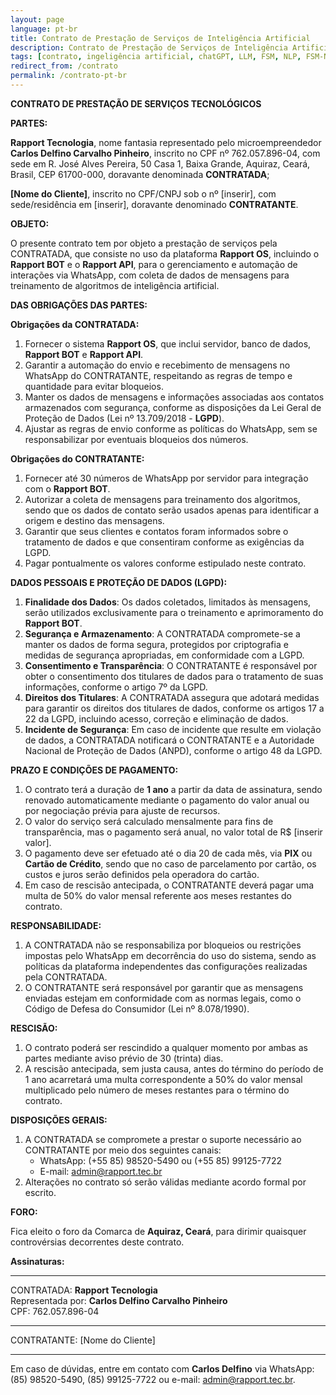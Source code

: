 ```yaml
---
layout: page
language: pt-br
title: Contrato de Prestação de Serviços de Inteligência Artificial
description: Contrato de Prestação de Serviços de Inteligência Artificial
tags: [contrato, ingeligência artificial, chatGPT, LLM, FSM, NLP, FSM-NLP, RAPPORT, RAPPORT OS, RAPPORT, BOT, RAPPORT BOT, RAPPORT API, API]
redirect_from: /contrato
permalink: /contrato-pt-br
---
```


**CONTRATO DE PRESTAÇÃO DE SERVIÇOS TECNOLÓGICOS**

**PARTES:**

**Rapport Tecnologia**, nome fantasia representado pelo microempreendedor **Carlos Delfino Carvalho Pinheiro**, inscrito no CPF nº 762.057.896-04, com sede em R. José Alves Pereira, 50 Casa 1, Baixa Grande, Aquiraz, Ceará, Brasil, CEP 61700-000, doravante denominada **CONTRATADA**;

**[Nome do Cliente]**, inscrito no CPF/CNPJ sob o nº [inserir], com sede/residência em [inserir], doravante denominado **CONTRATANTE**.

**OBJETO:**

O presente contrato tem por objeto a prestação de serviços pela CONTRATADA, que consiste no uso da plataforma **Rapport OS**, incluindo o **Rapport BOT** e o **Rapport API**, para o gerenciamento e automação de interações via WhatsApp, com coleta de dados de mensagens para treinamento de algoritmos de inteligência artificial.

**DAS OBRIGAÇÕES DAS PARTES:**

**Obrigações da CONTRATADA:**
1. Fornecer o sistema **Rapport OS**, que inclui servidor, banco de dados, **Rapport BOT** e **Rapport API**.
2. Garantir a automação do envio e recebimento de mensagens no WhatsApp do CONTRATANTE, respeitando as regras de tempo e quantidade para evitar bloqueios.
3. Manter os dados de mensagens e informações associadas aos contatos armazenados com segurança, conforme as disposições da Lei Geral de Proteção de Dados (Lei nº 13.709/2018 - **LGPD**).
4. Ajustar as regras de envio conforme as políticas do WhatsApp, sem se responsabilizar por eventuais bloqueios dos números.

**Obrigações do CONTRATANTE:**
1. Fornecer até 30 números de WhatsApp por servidor para integração com o **Rapport BOT**.
2. Autorizar a coleta de mensagens para treinamento dos algoritmos, sendo que os dados de contato serão usados apenas para identificar a origem e destino das mensagens.
3. Garantir que seus clientes e contatos foram informados sobre o tratamento de dados e que consentiram conforme as exigências da LGPD.
4. Pagar pontualmente os valores conforme estipulado neste contrato.

**DADOS PESSOAIS E PROTEÇÃO DE DADOS (LGPD):**

1. **Finalidade dos Dados**: Os dados coletados, limitados às mensagens, serão utilizados exclusivamente para o treinamento e aprimoramento do **Rapport BOT**.
2. **Segurança e Armazenamento**: A CONTRATADA compromete-se a manter os dados de forma segura, protegidos por criptografia e medidas de segurança apropriadas, em conformidade com a LGPD.
3. **Consentimento e Transparência**: O CONTRATANTE é responsável por obter o consentimento dos titulares de dados para o tratamento de suas informações, conforme o artigo 7º da LGPD.
4. **Direitos dos Titulares**: A CONTRATADA assegura que adotará medidas para garantir os direitos dos titulares de dados, conforme os artigos 17 a 22 da LGPD, incluindo acesso, correção e eliminação de dados.
5. **Incidente de Segurança**: Em caso de incidente que resulte em violação de dados, a CONTRATADA notificará o CONTRATANTE e a Autoridade Nacional de Proteção de Dados (ANPD), conforme o artigo 48 da LGPD.

**PRAZO E CONDIÇÕES DE PAGAMENTO:**

1. O contrato terá a duração de **1 ano** a partir da data de assinatura, sendo renovado automaticamente mediante o pagamento do valor anual ou por negociação prévia para ajuste de recursos.
2. O valor do serviço será calculado mensalmente para fins de transparência, mas o pagamento será anual, no valor total de R$ [inserir valor].
3. O pagamento deve ser efetuado até o dia 20 de cada mês, via **PIX** ou **Cartão de Crédito**, sendo que no caso de parcelamento por cartão, os custos e juros serão definidos pela operadora do cartão.
4. Em caso de rescisão antecipada, o CONTRATANTE deverá pagar uma multa de 50% do valor mensal referente aos meses restantes do contrato.

**RESPONSABILIDADE:**

1. A CONTRATADA não se responsabiliza por bloqueios ou restrições impostas pelo WhatsApp em decorrência do uso do sistema, sendo as políticas da plataforma independentes das configurações realizadas pela CONTRATADA.
2. O CONTRATANTE será responsável por garantir que as mensagens enviadas estejam em conformidade com as normas legais, como o Código de Defesa do Consumidor (Lei nº 8.078/1990).

**RESCISÃO:**

1. O contrato poderá ser rescindido a qualquer momento por ambas as partes mediante aviso prévio de 30 (trinta) dias.
2. A rescisão antecipada, sem justa causa, antes do término do período de 1 ano acarretará uma multa correspondente a 50% do valor mensal multiplicado pelo número de meses restantes para o término do contrato.

**DISPOSIÇÕES GERAIS:**

1. A CONTRATADA se compromete a prestar o suporte necessário ao CONTRATANTE por meio dos seguintes canais:  
   - WhatsApp: (+55 85) 98520-5490 ou (+55 85) 99125-7722  
   - E-mail: admin@rapport.tec.br
2. Alterações no contrato só serão válidas mediante acordo formal por escrito.

**FORO:**

Fica eleito o foro da Comarca de **Aquiraz, Ceará**, para dirimir quaisquer controvérsias decorrentes deste contrato.

**Assinaturas:**

_____________________________________________  
CONTRATADA: **Rapport Tecnologia**  
Representada por: **Carlos Delfino Carvalho Pinheiro**  
CPF: 762.057.896-04

_____________________________________________  
CONTRATANTE: [Nome do Cliente]

---

Em caso de dúvidas, entre em contato com **Carlos Delfino** via WhatsApp: (85) 98520-5490, (85) 99125-7722 ou e-mail: admin@rapport.tec.br.